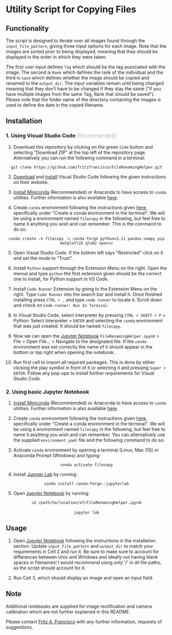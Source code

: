 # Utility Script for Copying Files

## Functionality 

The script is designed to iterate over all images found through the ```input_file_pattern```, giving three input options for each image. Note that the images are sorted prior to being displayed, meaning that they should be displayed in the order in which they were taken.  

The first user input defines ```Tag``` which should be the tag associated with the image. The second is ```Rank``` which defines the rank of the individual and the third is ```save``` which defines whether the image should be copied and renamed to the ```output_dir```. The input variables remain until being changed meaning that they don't have to be changed if they stay the same ("if you have multiple images from the same Tag, Rank that should be saved"). Please note that the folder name of the directory containing the images is used to define the date in the copied filename.

## Installation

### 1. Using Visual Studio Code <font style="font-weight: 100">[Recommended]</font>

1. Download this repository by clicking on the green ```Code``` button and selecting "Download ZIP" at the top left of the repository page. Alternatively you can run the following command in a terminal:  
<p style="text-align: center;"><code>git clone https://github.com/fritzfrancisco/FileRenamingHelper.git</code></p>
  
2. [Download](https://code.visualstudio.com/download) and [install](https://code.visualstudio.com/docs/getstarted/introvideos) Visual Studio Code following the given instructions on their website.

3. [Install Miniconda](https://docs.anaconda.com/miniconda/miniconda-install/) (Recommemded) or Anaconda to have access to ```conda``` utilities. Further information is also available [here](http://fritzfrancisco.thekaolab.com/assets/content/pdf/python_setup_guide_22092020.pdf).

4. Create ```conda``` environment following the instructions given [here](https://code.visualstudio.com/docs/python/environments), specifically under "Create a conda environment in the terminal". We will be using a environment named ```filecopy``` in the following, but feel free to name it anything you wish and can remember. This is the command to do so:

<p style="text-align: center;"><code>conda create -n filecopy -c conda-forge python=3.11 pandas numpy pip matplotlib glob2 opencv</code></p>

5. Open Visual Studio Code. If the bottom left says "Restricted" click on it and set the mode to "Trust".

6. Install ```Python``` support through the Extension Menu on the right. Open the menue and type ```python``` the first extension given should be the correct one to install, for Python support in VS Code.

7. Install ```Code Runner``` Extension by going to the Extension Menu on the right. Type ```Code Runner``` into the search bar and install it. Once finished installing press ```CTRL + ,``` and type ```code runner``` to locate it. Scroll down and check on ```Code-runner: Run In Terminal```.

8. In Visual Studio Code, select interpreter by pressing ```CTRL + SHIFT + P``` > Python: Select Interpreter > ```ENTER``` and selecting the ```conda``` environment that was just created. It should be named ```filecopy```.

9. Now we can open the [Jupyter Notebook](https://jupyter.org/) ```FileRenamingHelper.ipynb``` > File > Open File... > Navigate to the designated file. If the ```conda``` environment was set correctly the name of it should appear in the bottom or top right when opening the notebook.

10. Run first cell to import all required packages. This is done by either clicking the play symbol in front of it or selecting it and pressing ```Super + ENTER```. Follow any pop-ups to install further requirements for Visual Studio Code.


### 2. Using basic Jupyter Notebook

1. [Install Miniconda](https://docs.anaconda.com/miniconda/miniconda-install/) (Recommemded) or Anaconda to have access to ```conda``` utilities. Further information is also available [here](http://fritzfrancisco.thekaolab.com/assets/content/pdf/python_setup_guide_22092020.pdf).

2. Create ```conda``` environment following the instructions given [here](https://code.visualstudio.com/docs/python/environments), specifically under "Create a conda environment in the terminal". We will be using a environment named ```filecopy``` in the following, but feel free to name it anything you wish and can remember. You can alternatively use the supplied ```environment.yaml``` file and the following command to do so:

3. Activate ```conda``` environment by opening a terminal (Linux, Mac OS) or Anaconda Prompt (Windows) and typing:

<p style="text-align: center;">
<code>conda activate filecopy</code>
</p>

4. Install [Jupyter Lab](https://anaconda.org/conda-forge/jupyterlab) by running:
<p style="text-align: center;"><code>conda install conda-forge::jupyterlab</p></code></p>
    
5. Open [Jupyter Notebook](https://jupyter.org/) by running: 
<p style="text-align: center;"><code>cd /path/to/location/of/FileRenamingHelper.ipynb</code><br>
<br>
<code>jupyter lab</code></p>


## Usage

1. Open [Jupyter Notebook](https://jupyter.org/) following the instructions in the installation section. Update ```input_file_pattern``` and ```output_dir``` to match your requirements in Cell 2 and run it. Be sure to make sure to account for differences between Unix and Windows and ideally not having blank spaces in filenames! I would recommend using only '/' in all file paths, as the script should account for it. 

2. Run Cell 3, which should display an image and open an input field.

## Note
Additional notebooks are supplied for image rectification and camera calibration which are not further explained in this README.  

Please contact [Fritz A. Francisco](mailto:fritz.a.francisco@gmail.com?subject=[GitHub]%20Source%20Han%20Sans) with any further information, requests of suggestions. 
